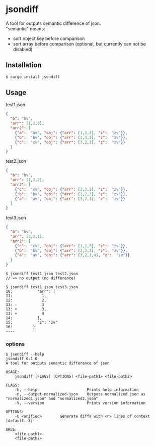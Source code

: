 # jsondiff

A tool for outputs semantic difference of json.  
"semantic" means:
* sort object key before comparison
* sort array before comparison (optional, but currently can not be disabled)

## Installation

```sh
$ cargo install jsondiff
```

## Usage

test1.json
```json
{
  "b": "bv",
  "arr": [1,2,3],
  "arr2": [
    {"a":  "av", "obj": {"arr": [1,2,3], "z":  "zv"}},
    {"b":  "bv", "obj": {"arr": [2,3,1], "z":  "zv"}},
    {"c":  "cv", "obj": {"arr": [3,2,1], "z":  "zv"}}
  ]
}
```

test2.json
```json
{
  "b": "bv",
  "arr": [1,3,2],
  "arr2": [
    {"c":  "cv", "obj": {"arr": [2,3,1], "z":  "zv"}},
    {"b":  "bv", "obj": {"arr": [1,2,3], "z":  "zv"}},
    {"a":  "av", "obj": {"arr": [3,2,1], "z":  "zv"}}
  ]
}
```

test3.json
```json
{
  "b": "bv",
  "arr": [3,2,1],
  "arr2": [
    {"c":  "cv", "obj": {"arr": [1,2,3], "z":  "zv"}},
    {"b":  "bv", "obj": {"arr": [2,3,1], "z":  "zv"}},
    {"a":  "av", "obj": {"arr": [3,2,1,4], "z":  "zv"}}
  ]
}
```

```shell
$ jsondiff test1.json test2.json
// => no output (no difference)

$ jsondiff test1.json test3.json
10:           "arr": [
11:             1,
12:             2,
13: -           3
13: +           3,
13: +           4
14:           ],
15:           "z": "zv"
16:         }
----
```

### options

```shell
$ jsondiff --help
jsondiff 0.1.0
A tool for outputs semantic difference of json

USAGE:
    jsondiff [FLAGS] [OPTIONS] <file-path1> <file-path2>

FLAGS:
    -h, --help                      Prints help information
    -n, --output-normalized-json    Outputs normalized json as "normalized1.json" and "normalized2.json"
    -V, --version                   Prints version information

OPTIONS:
    -U <unified>        Generate diffs with <n> lines of context [default: 3]

ARGS:
    <file-path1>    
    <file-path2>   
```